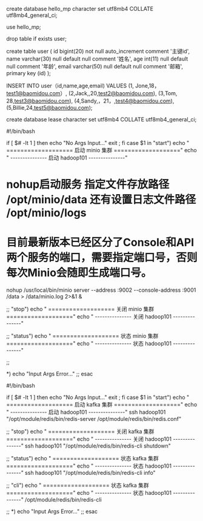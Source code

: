 create database hello_mp character set utf8mb4 COLLATE utf8mb4_general_ci;

use hello_mp;

drop table if exists user;

create table user
(
    id bigint(20) not null auto_increment comment '主键id',
    name varchar(30) null default null comment '姓名',
    age int(11) null default null comment '年龄',
    email varchar(50) null default null comment '邮箱',
    primary key (id)
);


INSERT INTO user（id,name,age,email)
VALUES
(1, Jone,18，test1@baomidou.com）,
(2,Jack,,20,test2@baomidou.com),
(3,Tom, 28,test3@baomidou.com),
(4,Sandy,，21，,test4@baomidou.com),
(5,Billie,24,test5@baomidou.com);


create database lease character set utf8mb4 COLLATE utf8mb4_general_ci;



#!/bin/bash

if [ $# -lt 1 ]
then
echo "No Args Input..."
exit ;
fi
case $1 in
"start")
echo " =================== 启动 minio 集群 ==================="
echo " --------------- 启动 hadoop101 ---------------"
# nohup启动服务 指定文件存放路径 /opt/minio/data 还有设置日志文件路径 /opt/minio/logs
# 目前最新版本已经区分了Console和API两个服务的端口，需要指定端口号，否则每次Minio会随即生成端口号。
nohup /usr/local/bin/minio server --address :9002 --console-address :9001 /data > /data/minio.log 2>&1 &

;;
"stop")
echo " =================== 关闭 minio 集群 ==================="
echo " --------------- 关闭 hadoop101 ---------------"


;;
"status")
echo " =================== 状态 minio 集群 ==================="
echo " --------------- 状态 hadoop101 ---------------"


;;

*)
echo "Input Args Error..."
;;
esac



#!/bin/bash

if [ $# -lt 1 ]
then
echo "No Args Input..."
exit ;
fi
case $1 in
"start")
echo " =================== 启动 kafka 集群 ==================="
echo " --------------- 启动 hadoop101 ---------------"
ssh hadoop101 "/opt/module/redis/bin/redis-server /opt/module/redis/bin/redis.conf"

;;
"stop")
echo " =================== 关闭 kafka 集群 ==================="
echo " --------------- 关闭 hadoop101 ---------------"
ssh hadoop101 "/opt/module/redis/bin/redis-cli shutdown"

;;
"status")
echo " =================== 状态 kafka 集群 ==================="
echo " --------------- 状态 hadoop101 ---------------"
ssh hadoop101 "/opt/module/redis/bin/redis-cli info"

;;
"cli")
echo " =================== 状态 kafka 集群 ==================="
echo " --------------- 状态 hadoop101 ---------------"
/opt/module/redis/bin/redis-cli

;;
*)
echo "Input Args Error..."
;;
esac
